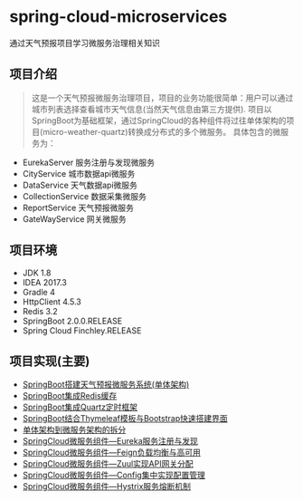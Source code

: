 # spring-cloud-microservices 
通过天气预报项目学习微服务治理相关知识

## 项目介绍
> 这是一个天气预报微服务治理项目，项目的业务功能很简单：用户可以通过城市列表选择查看城市天气信息(当然天气信息由第三方提供).
项目以SpringBoot为基础框架，通过SpringCloud的各种组件将过往单体架构的项目(micro-weather-quartz)转换成分布式的多个微服务。
具体包含的微服务为：
* EurekaServer 服务注册与发现微服务
* CityService 城市数据api微服务
* DataService 天气数据api微服务
* CollectionService 数据采集微服务
* ReportService 天气预报微服务
* GateWayService 网关微服务

## 项目环境
* JDK 1.8
* IDEA 2017.3
* Gradle 4
* HttpClient 4.5.3
* Redis 3.2
* SpringBoot 2.0.0.RELEASE
* Spring Cloud Finchley.RELEASE

## 项目实现(主要)
* [SpringBoot搭建天气预报微服务系统(单体架构)](https://blog.csdn.net/qq_33764491/article/details/80136045)
* [SpringBoot集成Redis缓存](https://blog.csdn.net/qq_33764491/article/details/80137711)
* [SpringBoot集成Quartz定时框架](https://blog.csdn.net/qq_33764491/article/details/80137965)
* [SpringBoot结合Thymeleaf模板与Bootstrap快速搭建界面](https://blog.csdn.net/qq_33764491/article/details/80490231)
* [单体架构到微服务架构的拆分](https://blog.csdn.net/qq_33764491/article/details/80795504)
* [SpringCloud微服务组件—Eureka服务注册与发现](https://blog.csdn.net/qq_33764491/article/details/81266407)
* [SpringCloud微服务组件—Feign负载均衡与高可用]()
* [SpringCloud微服务组件—Zuul实现API网关分配]()
* [SpringCloud微服务组件—Config集中实现配置管理]()
* [SpringCloud微服务组件—Hystrix服务熔断机制]()



